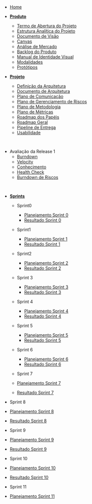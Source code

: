 
- [Home](/)

- [**Produto**](/produto/)
  - [Termo de Abertura do Projeto](produto/TAP.md)
  - [Estrutura Analítica do Projeto](produto/EAP.md)
  - [Documento de Visão](produto/DocVisao.md)
  - [Canvas](produto/canvas.md)
  - [Análise de Mercado](produto/matrizValor.md)
  - [Backlog do Produto](produto/requisitos.md)
  - [Manual de Identidade Visual](produto/manualDeIdentidadeVisual.md)
  - [Modalidades](/produto/modalidades.md)
  - [Protótipos](/produto/prototipo.md)

- [**Projeto**](/projeto/)
  - [Definição da Arquitetura](projeto/definicaoArquitetura.md)
  - [Documento de Arquitetura](projeto/DocArquitetura.md)
  - [Plano de Comunicação](/projeto/planoComunicacao.md)
  - [Plano de Gerenciamento de Riscos](projeto/planoRisco.md)
  - [Plano de Metodologia](/projeto/planoMetodologia.md)
  - [Plano de Métricas](projeto/planoMetricas.md)
  - [Roadmap dos Papéis](/projeto/RoadmapPapeis.md)
  - [Roadmap Geral](/projeto/roadmapGeral.md)
  - [Pipeline de Entrega](projeto/pipelineEntrega.md)
  - [Usabilidade](projeto/usabilidade.md)

<br />

- Avaliação da Release 1
  - [Burndown](/sprints/release1/burndown.md)
  - [Velocity](/sprints/release1/velocity.md)
  - [Conhecimento](/sprints/release1/conhecimento.md)
  - [Health Check](/sprints/release1/healthcheck.md)
  - [Burndown de Riscos](/sprints/release1/riscos.md)

<br />

- [**Sprints**](/sprints/)
  - Sprint0
    - [Planejamento Sprint 0](sprints/sprint0/planning0.md)
    - [Resultado Sprint 0](sprints/sprint0/results0.md)

  - Sprint1
    - [Planejamento Sprint 1](sprints/sprint1/planning1.md)
    - [Resultado Sprint 1](sprints/sprint1/results1.md)

  - Sprint2
    - [Planejamento Sprint 2](sprints/sprint2/planning2.md)
    - [Resultado Sprint 2](sprints/sprint2/results2.md)

  - Sprint 3
    - [Planejamento Sprint 3](sprints/sprint3/planning3.md)
    - [Resultado Sprint 3](sprints/sprint3/results3.md)

  - Sprint 4
    - [Planejamento Sprint 4](sprints/sprint4/planning4.md)
    - [Resultado Sprint 4](sprints/sprint4/results4.md)

  - Sprint 5
    - [Planejamento Sprint 5](sprints/sprint5/planning5.md)
    - [Resultado Sprint 5](sprints/sprint5/results5.md)

  - Sprint 6
    - [Planejamento Sprint 6](sprints/sprint6/planning6.md)
    - [Resultado Sprint 6](sprints/sprint6/results6.md)

  - Sprint 7
   - [Planejamento Sprint 7](sprints/sprint7/planning7.md)
    - [Resultado Sprint 7](sprints/sprint7/results7.md)

- Sprint 8
 - [Planejamento Sprint 8](sprints/sprint8/planning8.md)
 - [Resultado Sprint 8](sprints/sprint8/results8.md)
  
- Sprint 9
 - [Planejamento Sprint 9](sprints/sprint9/planning9.md)
 - [Resultado Sprint 9](sprints/sprint9/results9.md)

- Sprint 10
 - [Planejamento Sprint 10](sprints/sprint10/planning10.md)
 - [Resultado Sprint 10](sprints/sprint10/results10.md)

- Sprint 11
 - [Planejamento Sprint 11](sprints/sprint11/planning11.md)